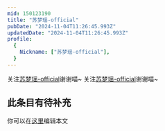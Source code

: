 ```yaml
---
mid: 150123190
title: "苏梦瑶-official"
pubDate: "2024-11-04T11:26:45.993Z"
updatedDate: "2024-11-04T11:26:45.993Z"
profile:
  {
    Nickname: ["苏梦瑶-official"],
  }
---
```


关注[苏梦瑶-official](https://space.bilibili.com/150123190)谢谢喵~ 关注[苏梦瑶-official](https://space.bilibili.com/150123190)谢谢喵~

## 此条目有待补充
你可以在[这里](https://github.com/Yuhanawa/VTuber.ICU-Content/edit/master/v/苏梦瑶-official/index.md)编辑本文
